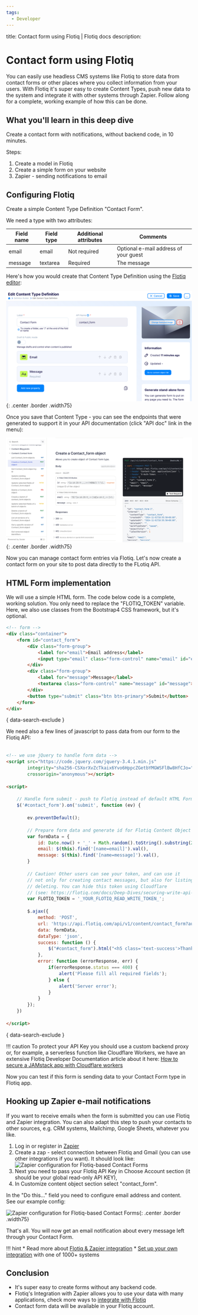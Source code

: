 ```yaml
---
tags:
  - Developer
---
```


title: Contact form using Flotiq | Flotiq docs
description:

# Contact form using Flotiq

You can easily use headless CMS systems like Flotiq to store data from contact forms or other places where you collect information from your users. With Flotiq it's super easy to create Content Types, push new data to the system and integrate it with other systems through Zapier. Follow along for a complete, working example of how this can be done.

## What you'll learn in this deep dive

Create a contact form with notifications, without backend code, in 10 minutes.

Steps:

1. Create a model in Flotiq
2. Create a simple form on your website
3. Zapier - sending notifications to email


## Configuring Flotiq


Create a simple Content Type Definition "Contact Form".


We need a type with two attributes:


| Field name | Field type | Additional attributes | Comments |
|------------|------------|-----------------------|----------|
| email | email | Not required | Optional e-mail address of your guest |
| message | textarea | Required | The message |


Here's how you would create that Content Type Definition using the [Flotiq editor](https://editor.flotiq.com/register?plan=1ef44daa-fdc3-6790-960e-cb20a0848bfa):

![Configuring a content type for contact forms in Flotiq](images/contact-form-flotiq-editor.png){: .center .border .width75}

Once you save that Content Type - you can see the endpoints that were generated to support it in your API documentation (click "API doc" link in the menu):

![Contact Form API docs](images/contact-form-api-docs.png){: .center .border .width75}

Now you can manage contact form entries via Flotiq. Let's now create a contact form on your site to post data directly to the FLotiq API.


## HTML Form implementation


We will use a simple HTML form. The code below code is a complete, working solution. You only need to replace the "FLOTIQ_TOKEN" variable. Here, we also use classes from the Bootstrap4 CSS framework, but it's optional.

```html
<!-- form -->
<div class="container">
    <form id="contact_form">
        <div class="form-group">
            <label for="email">Email address</label>
            <input type="email" class="form-control" name="email" id="email">
        </div>
        <div class="form-group">
            <label for="message">Message</label>
            <textarea class="form-control" name="message" id="message"></textarea>
        </div>
        <button type="submit" class="btn btn-primary">Submit</button>
    </form>
</div>
```
{ data-search-exclude }

We need also a few lines of javascript to pass data from our form to the Flotiq API:


```html

<!-- we use jQuery to handle form data -->
<script src="https://code.jquery.com/jquery-3.4.1.min.js"
        integrity="sha256-CSXorXvZcTkaix6Yvo6HppcZGetbYMGWSFlBw8HfCJo="
        crossorigin="anonymous"></script>

<script>

    // Handle form submit - push to Flotiq instead of default HTML Form action.
    $('#contact_form').on('submit', function (ev) {

        ev.preventDefault();

        // Prepare form data and generate id for Flotiq Content Object
        var formData = {
            id: Date.now() + '_' + Math.random().toString().substring(2),
            email: $(this).find('[name=email]').val(),
            message: $(this).find('[name=message]').val(),
        }

        // Caution! Other users can see your token, and can use it
        // not only for creating contact messages, but also for listing or
        // deleting. You can hide this token using Cloudflare
        // (see: https://flotiq.com/docs/Deep-Dives/securing-write-api-access/) or custom backend
        var FLOTIQ_TOKEN = '_YOUR_FLOTIQ_READ_WRITE_TOKEN_';

        $.ajax({
            method: 'POST',
            url: 'https://api.flotiq.com/api/v1/content/contact_form?auth_token=' + FLOTIQ_TOKEN,
            data: formData,
            dataType: 'json',
            success: function () {
                $("#contact_form").html("<h5 class='text-success'>Thank you for getting in touch!</h5>");
            },
            error: function (errorResponse, err) {
                if(errorResponse.status === 400) {
                    alert('Please fill all required fields');
                } else {
                    alert('Server error');
                }
            }
        });
    })

</script>
```
{ data-search-exclude }

!!! caution
    To protect your API Key you should use a custom backend proxy or, for example, a serverless function like Cloudflare Workers, we have an extensive Flotiq Developer Documentation article about it here: [How to secure a JAMstack app with Cloudflare workers](https://flotiq.com/docs/Deep-Dives/securing-write-api-access/)

Now you can test if this form is sending data to your Contact Form type in Flotiq app.


## Hooking up Zapier e-mail notifications


If you want to receive emails when the form is submitted you can use Flotiq and Zapier integration. You can also adapt this step to push your contacts to other sources, e.g. CRM systems, Mailchimp, Google Sheets, whatever you like.

1. Log in or register in [Zapier](https://zapier.com)
1. Create a zap - select connection between Flotiq and Gmail (you can use other integrations if you want). It should look like:
![Zapier configuration for Flotiq-based Contact Forms](images/contact-form-zapier-1.png)
1. Next you need to pass your Flotiq API Key in Choose Account section (it should be your global read-only API KEY),
1. In Customize content object section select "contact_form".

In the "Do this..." field you need to configure email address and content. See our example config:

![Zapier configuration for Flotiq-based Contact Forms](images/contact-form-zapier-2.png){: .center .border .width75}


That's all. You will now get an email notification about every message left through your Contact Form.

!!! hint
    * Read more about [Flotiq & Zapier integration](../../Universe/zapier/)
    * [Set up your own integration](https://zapier.com/apps/flotiq/integrations) with one of 1000+ systems

## Conclusion


* It's super easy to create forms without any backend code.
* Flotiq's Integration with Zapier allows you to use your data with many applications, check more ways to [integrate with Flotiq](https://zapier.com/apps/flotiq/integrations)
* Contact form data will be available in your Flotiq account.
